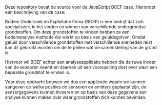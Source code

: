Deze repository bevat de source voor de JavaScript BOEF case. Hieronder een beschrijving van de case:

Bodem Onderzoek en Exploitatie Firma (BOEF) is een bedrijf dat zich specialiseert in het vinden en winnen van verschillende ondergrondse grondstoffen. Om deze grondstoffen te vinden hebben ze een bodemanalyse methode die werkt op basis van geluidsgolven. Omdat geluid door verschillende grondstoffen met verschillende snelheden reist kan dit gebruikt worden om de te peilen wat de samenstelling van de grond is.

Hiervoor wil BOEF echter een analyseapplicatie hebben die de ruwe invoer van de sensoren neemt en daarvan uit een voorspelling doet over waar een bepaalde grondstof te vinden is.

Voor deze opdracht bouwen we dus een applicatie waarin we kunnen aangeven op welke posities de sensoren en emitters geplaatst zijn, de sensorgegevens kunnen invoeren en op basis van deze gegevens een analyse kunnen maken over waar grondstoffen zich kunnen bevinden.
